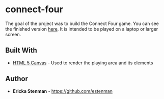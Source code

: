 # connect-four

The goal of the project was to build the Connect Four game. You can see the finished version [here](https://elegant-kirch-8346a9.netlify.com/). It is intended to be played on a laptop or larger screen.

## Built With

* [HTML 5 Canvas](https://developer.mozilla.org/en-US/docs/Web/API/Canvas_API) - Used to render the playing area and its elements

## Author

* **Ericka Stenman** - https://github.com/estenman
